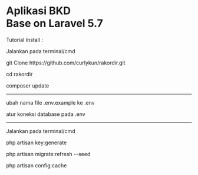 <h1>Aplikasi BKD <br>
    Base on Laravel 5.7
</h1>

Tutorial Install : 
<p>Jalankan pada terminal/cmd </p>

<p>git Clone https://github.com/curlykun/rakordir.git</p>

<p>cd rakordir</p>

<p>composer update</p>
<hr>

<p>ubah nama file .env.example ke .env</p>

<p>atur koneksi database pada .env</p>
<hr>

<p>Jalankan pada terminal/cmd </p>
<p>php artisan key:generate</p>
<p>php artisan migrate:refresh --seed</p>
<p>php artisan config:cache</p>
